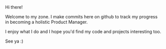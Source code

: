 Hi there!

Welcome to my zone. I make commits here on github to track my progress in becoming a holistic Product Manager.

I enjoy what I do and I hope you'd find my code and projects interesting too.

See ya :)
<!---
Oluwatobi-PM/Oluwatobi-PM is a ✨ special ✨ repository because its `README.md` (this file) appears on your GitHub profile.
You can click the Preview link to take a look at your changes.
--->
